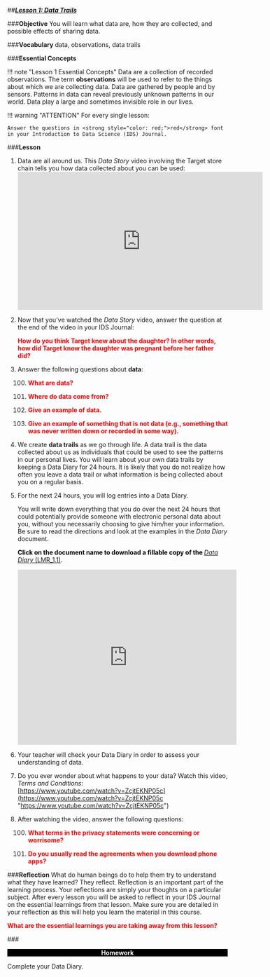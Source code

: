 ##***<u>Lesson 1: Data Trails</u>***

###**Objective**
You will learn what data are, how they are collected, and possible effects of sharing data.

###**Vocabulary**
data, observations, data trails

###**Essential Concepts**


!!! note "Lesson 1 Essential Concepts"
    Data are a collection of recorded observations. The term **observations** will be used to refer to the things about which we are collecting data. Data are gathered by people and by sensors. Patterns in data can reveal previously unknown patterns in our world. Data play a large and sometimes invisible role in our lives.

!!! warning "ATTENTION"
    For every single lesson:
    
    Answer the questions in <strong style="color: red;">red</strong> font in your Introduction to Data Science (IDS) Journal.

###**Lesson**

1. Data are all around us. This *Data Story* video involving the Target store chain tells you how data collected about you can be used:<br><iframe width="560" height="315" src="https://www.youtube.com/embed/dxuKPJnq6gk" frameborder="0" allow="accelerometer; autoplay; encrypted-media; gyroscope; picture-in-picture" allowfullscreen></iframe>


2. Now that you've watched the *Data Story* video, answer the question at the end of the video in your IDS Journal: 

    <strong style="color: red;">How do you think Target knew about the daughter? In other words, how did Target know the daughter was pregnant before her father did?</strong>

3. Answer the following questions about **data**:

    100. <strong style="color: red;">What are **data**?</strong>

    100. <strong style="color: red;">Where do data come from?</strong>

    100. <strong style="color: red;">Give an example of data.</strong>

    100. <strong style="color: red;">Give an example of something that is not data (e.g., something that was never written
    down or recorded in some way).</strong>

4. We create **data trails** as we go through life. A data trail is the data
collected about us as individuals that could be used to see the patterns in our personal lives.
You will learn about your own data trails by keeping a Data Diary for 24 hours. It is likely that you do not realize how often you leave a data trail or what information is being collected about you on a regular basis.

5. For the next 24 hours, you will log entries into a Data Diary.

    You will write down everything that you do over the next 24 hours that could potentially provide someone with electronic personal data about you, without you necessarily choosing to give him/her your information. Be sure to read the directions and look at the examples in the *Data Diary* document.


    <strong style="color: black;"> Click on the document name to download a fillable copy of the </strong>[*Data Diary* (LMR_1.1)](https://ucla.box.com/s/j3olveww1xhcwwaxldajmssjuoqi97ol).


    <iframe src="https://app.box.com/embed/s/j3olveww1xhcwwaxldajmssjuoqi97ol?sortColumn=date&view=list" width="500" height="400" frameborder="0" allowfullscreen webkitallowfullscreen msallowfullscreen></iframe>
    
    

6. Your teacher will check your Data Diary in order to assess your understanding of data.

7. Do you ever wonder about what happens to your data? Watch this video, *Terms and Conditions*:<br>
    [https://www.youtube.com/watch?v=ZcjtEKNP05c](https://www.youtube.com/watch?v=ZcjtEKNP05c "https://www.youtube.com/watch?v=ZcjtEKNP05c")

8. After watching the video, answer the following questions:

    100. <strong style="color: red;">What terms in the privacy statements were concerning or worrisome?</strong>

    100. <strong style="color: red;">Do you usually read the agreements when you download phone apps?</strong>

###**Reflection**
What do human beings do to help them try to understand what they have learned? They reflect. Reflection is an important part of the learning process. Your reflections are simply your thoughts on a particular subject. After every lesson you will be asked to reflect in your IDS Journal on the essential learnings from that lesson. Make sure you are detailed in your reflection as this will help you learn the material in this course.

<strong style="color: red;">What are the essential learnings you are taking away from this lesson?</strong>



###<p style="background: black; color: white; text-align: center;">**Homework**</p>
Complete your Data Diary.